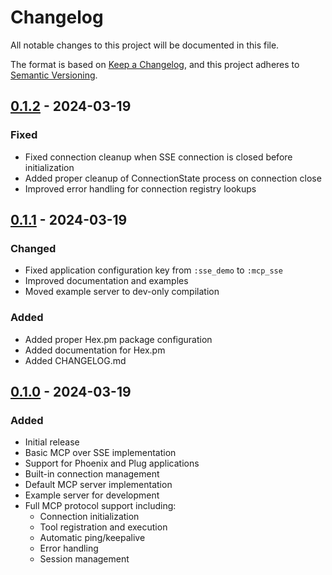 # Changelog
All notable changes to this project will be documented in this file.

The format is based on [Keep a Changelog](https://keepachangelog.com/en/1.0.0/),
and this project adheres to [Semantic Versioning](https://semver.org/spec/v2.0.0.html).

## [0.1.2] - 2024-03-19
### Fixed
- Fixed connection cleanup when SSE connection is closed before initialization
- Added proper cleanup of ConnectionState process on connection close
- Improved error handling for connection registry lookups

## [0.1.1] - 2024-03-19
### Changed
- Fixed application configuration key from `:sse_demo` to `:mcp_sse`
- Improved documentation and examples
- Moved example server to dev-only compilation

### Added
- Added proper Hex.pm package configuration
- Added documentation for Hex.pm
- Added CHANGELOG.md

## [0.1.0] - 2024-03-19
### Added
- Initial release
- Basic MCP over SSE implementation
- Support for Phoenix and Plug applications
- Built-in connection management
- Default MCP server implementation
- Example server for development
- Full MCP protocol support including:
  - Connection initialization
  - Tool registration and execution
  - Automatic ping/keepalive
  - Error handling
  - Session management

[0.1.1]: https://github.com/kend/mcp_sse/compare/v0.1.0...v0.1.1
[0.1.0]: https://github.com/kend/mcp_sse/releases/tag/v0.1.0
[0.1.2]: https://github.com/kend/mcp_sse/compare/v0.1.1...v0.1.2
